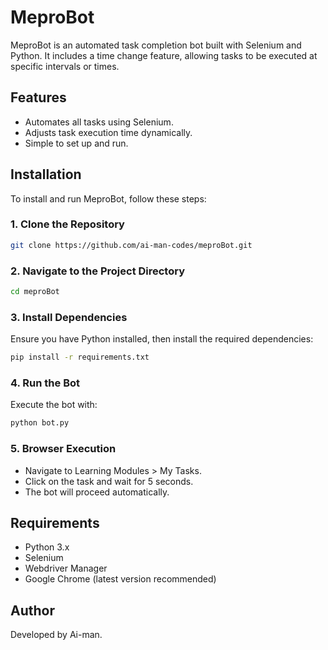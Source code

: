 # MeproBot

MeproBot is an automated task completion bot built with Selenium and Python. It includes a time change feature, allowing tasks to be executed at specific intervals or times.

## Features

- Automates all tasks using Selenium.
- Adjusts task execution time dynamically.
- Simple to set up and run.

## Installation

To install and run MeproBot, follow these steps:

### 1. Clone the Repository

```sh
git clone https://github.com/ai-man-codes/meproBot.git
```

### 2. Navigate to the Project Directory

```sh
cd meproBot
```

### 3. Install Dependencies

Ensure you have Python installed, then install the required dependencies:

```sh
pip install -r requirements.txt
```

### 4. Run the Bot

Execute the bot with:

```sh
python bot.py
```

### 5. Browser Execution

- Navigate to Learning Modules > My Tasks.
- Click on the task and wait for 5 seconds.
- The bot will proceed automatically.

## Requirements

- Python 3.x
- Selenium
- Webdriver Manager
- Google Chrome (latest version recommended)

## Author

Developed by Ai-man.

